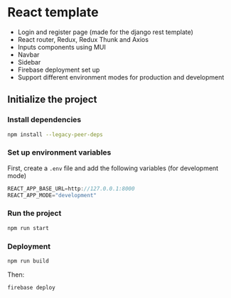 # React template
- Login and register page (made for the django rest template)
- React router, Redux, Redux Thunk and Axios
- Inputs components using MUI
- Navbar
- Sidebar
- Firebase deployment set up
- Support different environment modes for production and development 

## Initialize the project

### Install dependencies
```bash
npm install --legacy-peer-deps
```

### Set up environment variables 
First, create a `.env` file and add the following variables (for development mode)
```javascript
REACT_APP_BASE_URL=http://127.0.0.1:8000
REACT_APP_MODE="development"
```

### Run the project
```bash
npm run start
```

### Deployment 
```bash
npm run build
```
Then:
```bash
firebase deploy
```